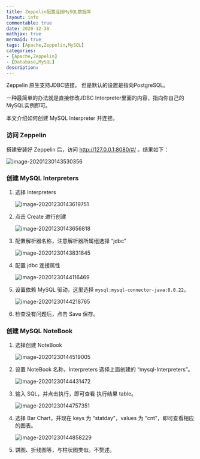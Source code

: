 ```yaml
---
title: Zeppelin配置连接MySQL数据库
layout: info
commentable: true
date: 2020-12-30
mathjax: true
mermaid: true
tags: [Apache,Zeppelin,MySQL]
categories: 
- [Apache,Zeppelin]
- [Database,MySQL]
description: 
---
```


Zeppelin 原生支持JDBC链接。 但是默认的设置是指向PostgreSQL。

一种最简单的办法就是直接修改JDBC Interpreter里面的内容，指向你自己的MySQL实例即可。

本文介绍如何创建 MySQL Interpreter 并连接。

<!--more-->

### 访问 Zeppelin

搭建安装好 Zeppelin 后，访问 http://127.0.0.1:8080/#/ 。结果如下：

![image-20201230143530356](/images/2020/12/image-20201230143530356.png)

### 创建 MySQL Interpreters

1. 选择 Interpreters

   ![image-20201230143619751](/images/2020/12/image-20201230143619751.png)

2. 点击 Create 进行创建

   ![image-20201230143656818](/images/2020/12/image-20201230143656818.png)

3. 配置解析器名称，注意解析器所属组选择 “jdbc”

   ![image-20201230143831845](/images/2020/12/image-20201230143831845.png)

4. 配置 jdbc 连接属性

   ![image-20201230144116469](/images/2020/12/image-20201230144116469.png)

5. 设置依赖 MySQL 驱动，这里选择 `mysql:mysql-connector-java:8.0.22`。

   ![image-20201230144218765](/images/2020/12/image-20201230144218765.png)

6. 检查没有问题后，点击 Save 保存。

### 创建 MySQL NoteBook

1. 选择创建  NoteBook

   ![image-20201230144519005](/images/2020/12/image-20201230144519005.png)

2. 设置 NoteBook 名称，Interpreters 选择上面创建的 “mysql-Interpreters”。

   ![image-20201230144431472](/images/2020/12/image-20201230144431472.png)

3. 输入 SQL，并点击执行，即可查看 执行结果 table。

   ![image-20201230144757351](/images/2020/12/image-20201230144757351.png)

4. 选择 Bar Chart，并现在 keys 为 “statday”，values 为 “cnt”，即可查看相应的图表。

   ![image-20201230144858229](/images/2020/12/image-20201230144858229.png)

5. 饼图、折线图等，与柱状图类似。不赘述。